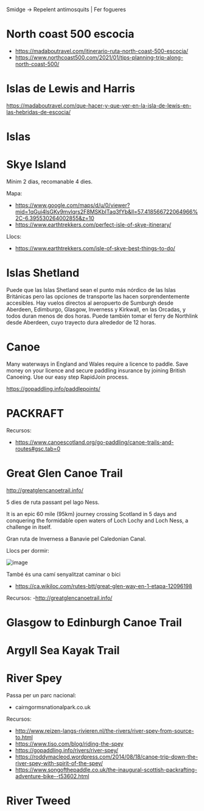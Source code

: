 Smidge -> Repelent antimosquits | Fer fogueres

# North coast 500 escocia

- https://madaboutravel.com/itinerario-ruta-north-coast-500-escocia/
- https://www.northcoast500.com/2021/01/tips-planning-trip-along-north-coast-500/


# Islas de Lewis and Harris

https://madaboutravel.com/que-hacer-y-que-ver-en-la-isla-de-lewis-en-las-hebridas-de-escocia/

# Islas 


# Skye Island

Mínim 2 dias, recomanable 4 dies.

Mapa:
- https://www.google.com/maps/d/u/0/viewer?mid=1qGui4lsGKv9mvlqrs2F8MSKbITaq3fYb&ll=57.418566722064966%2C-6.395530264002855&z=10
- https://www.earthtrekkers.com/perfect-isle-of-skye-itinerary/

Llocs:
- https://www.earthtrekkers.com/isle-of-skye-best-things-to-do/

# Islas Shetland

Puede que las Islas Shetland sean el punto más nórdico de las Islas Británicas pero las opciones de transporte las hacen sorprendentemente accesibles. Hay vuelos directos al aeropuerto de Sumburgh desde Aberdeen, Edimburgo, Glasgow, Inverness y Kirkwall, en las Orcadas, y todos duran menos de dos horas. Puede también tomar el ferry de Northlink desde Aberdeen, cuyo trayecto dura alrededor de 12 horas.

# Canoe

Many waterways in England and Wales require a licence to paddle. Save money on your licence and secure paddling insurance by joining British Canoeing. Use our easy step RapidJoin process.

https://gopaddling.info/paddlepoints/

# PACKRAFT

Recursos:
- https://www.canoescotland.org/go-paddling/canoe-trails-and-routes#gsc.tab=0

# Great Glen Canoe Trail

http://greatglencanoetrail.info/

5 dies de ruta passant pel lago Ness.

It is an epic 60 mile (95km) journey crossing Scotland in 5 days and conquering the formidable open waters of Loch Lochy and Loch Ness, a challenge in itself.

Gran ruta de Inverness a Banavie pel Caledonian Canal.

Llocs per dormir:

![image](https://user-images.githubusercontent.com/4015406/156792975-ac00f1d5-a43d-498e-a43d-d38c6b13acdc.png)

També és una camí senyalitzat caminar o bici
- https://ca.wikiloc.com/rutes-btt/great-glen-way-en-1-etapa-12096198

Recursos:
-http://greatglencanoetrail.info/

# Glasgow to Edinburgh Canoe Trail

# Argyll Sea Kayak Trail

# River Spey

Passa per un parc nacional:
- cairngormsnationalpark.co.uk

Recursos:
- http://www.reizen-langs-rivieren.nl/the-rivers/river-spey-from-source-to.html
- https://www.tiso.com/blog/riding-the-spey
- https://gopaddling.info/rivers/river-spey/
- https://roddymacleod.wordpress.com/2014/08/18/canoe-trip-down-the-river-spey-with-spirit-of-the-spey/
- https://www.songofthepaddle.co.uk/the-inaugural-scottish-packrafting-adventure-bike--t53602.html

# River Tweed
